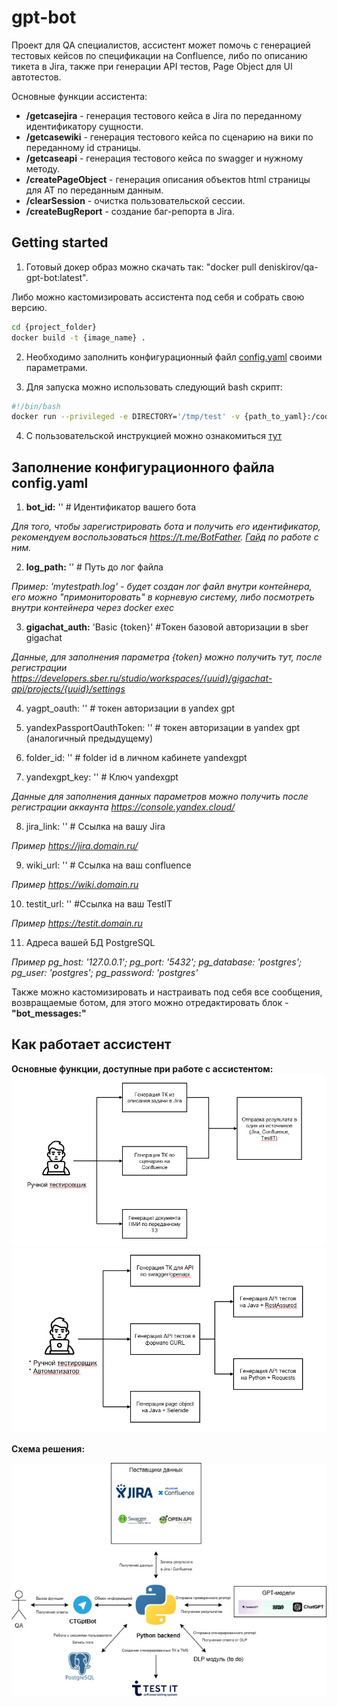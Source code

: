 # gpt-bot
Проект для QA специалистов, ассистент может помочь с генерацией тестовых кейсов по спецификации на Сonfluence, либо по описанию тикета в Jira, также при генерации API тестов, Page Object для UI автотестов.

Основные функции ассистента:

- **/getcasejira** - генерация тестового кейса в Jira по переданному идентификатору сущности.
- **/getcasewiki** - генерация тестового кейса по сценарию на вики по переданному id страницы.
- **/getcaseapi** - генерация тестового кейса по swagger и нужному методу.
- **/createPageObject** - генерация описания объектов html страницы для АТ по переданным данным.
- **/clearSession** - очистка пользовательской сессии.
- **/createBugReport** - создание баг-репорта в Jira.

## Getting started
1) Готовый докер образ можно скачать так: "docker pull deniskirov/qa-gpt-bot:latest". 

Либо можно кастомизировать ассистента под себя и собрать свою версию.
```bash
cd {project_folder}
docker build -t {image_name} .
```
2) Необходимо заполнить конфигурационный файл [config.yaml](https://github.com/domrf-tech-qa/gpt-bot/blob/main/config.yaml) своими параметрами.

3) Для запуска можно использовать следующий bash скрипт: 
```bash
#!/bin/bash
docker run --privileged -e DIRECTORY='/tmp/test' -v {path_to_yaml}:/code/config.yaml {image_name}
```
4) С пользовательской инструкцией можно ознакомиться [тут](https://github.com/domrf-tech-qa/gpt-bot/wiki/Пользовательская-инструкция)

## Заполнение конфигурационного файла config.yaml

1) **bot_id:** '' # Идентификатор вашего бота

*Для того, чтобы зарегистрировать бота и получить его идентификатор, рекомендуем воспользоваться https://t.me/BotFather. [Гайд](https://botcreators.ru/blog/botfather-instrukciya/) по работе с ним.*

2) **log_path:** '' # Путь до лог файла

*Пример: 'mytestpath.log' - будет создан лог файл внутри контейнера, его можно "примониторовать" в корневую систему, либо посмотреть внутри контейнера через docker exec*

3) **gigachat_auth:** 'Basic {token}' #Токен базовой авторизации в sber gigachat

*Данные, для заполнения параметра {token} можно получить тут, после регистрации https://developers.sber.ru/studio/workspaces/{uuid}/gigachat-api/projects/{uuid}/settings*

4) yagpt_oauth: '' # токен авторизации в yandex gpt

5) yandexPassportOauthToken: '' # токен авторизации в yandex gpt (аналогичный предыдущему)
  
6) folder_id: '' # folder id в личном кабинете yandexgpt
  
7) yandexgpt_key: '' # Ключ yandexgpt

*Данные для заполнения данных параметров можно получить после регистрации аккаунта https://console.yandex.cloud/*

8) jira_link: '' # Ссылка на вашу Jira

*Пример https://jira.domain.ru/*

9) wiki_url: '' # Ссылка на ваш confluence

*Пример https://wiki.domain.ru*
  
 10) testit_url: '' #Ссылка на ваш TestIT

*Пример https://testit.domain.ru*

11) Адреса вашей БД PostgreSQL

*Пример pg_host: '127.0.0.1';
  pg_port: '5432';
  pg_database: 'postgres';
  pg_user: 'postgres';
  pg_password: 'postgres'*

  Также можно кастомизировать и настраивать под себя все сообщения, возвращаемые ботом, для этого можно отредактировать блок - **"bot_messages:"**

## Как работает ассистент

**Основные функции, доступные при работе с ассистентом:**
![main parts](media/manual_functions.png)
![main parts](media/aqa_functions.png)

**Схема решения:**

![main parts](media/gpt_new(github).jpg)
